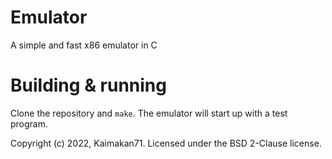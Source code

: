 # Emulator
A simple and fast x86 emulator in C

# Building & running
Clone the repository and `make`. The emulator will start up with a test program.

Copyright (c) 2022, Kaimakan71.
Licensed under the BSD 2-Clause license.